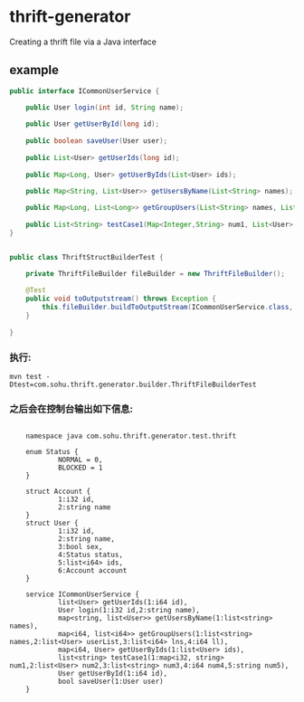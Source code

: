 thrift-generator
================

Creating a thrift file via a Java interface

## example
```java
public interface ICommonUserService {

	public User login(int id, String name);
	
	public User getUserById(long id);
	
	public boolean saveUser(User user);
	
	public List<User> getUserIds(long id); 
	
	public Map<Long, User> getUserByIds(List<User> ids);
	
	public Map<String, List<User>> getUsersByName(List<String> names);

	public Map<Long, List<Long>> getGroupUsers(List<String> names, List<User> userList, List<Long> lns, long ll);
	
	public List<String> testCase1(Map<Integer,String> num1, List<User> num2, List<String> num3, long num4, String num5);
}
```
```java

public class ThriftStructBuilderTest {

	private ThriftFileBuilder fileBuilder = new ThriftFileBuilder();
	
	@Test
	public void toOutputstream() throws Exception {
		this.fileBuilder.buildToOutputStream(ICommonUserService.class, System.out);
	}
	
}
```
### 执行: 
```mvn test -Dtest=com.sohu.thrift.generator.builder.ThriftFileBuilderTest```
### 之后会在控制台输出如下信息: 
```thrift

	namespace java com.sohu.thrift.generator.test.thrift

	enum Status {
			NORMAL = 0,
			BLOCKED = 1
	}

	struct Account {
			1:i32 id,
			2:string name
	}
	struct User {
			1:i32 id,
			2:string name,
			3:bool sex,
			4:Status status,
			5:list<i64> ids,
			6:Account account
	}

	service ICommonUserService {
		 	list<User> getUserIds(1:i64 id),
		 	User login(1:i32 id,2:string name),
		 	map<string, list<User>> getUsersByName(1:list<string> names),
		 	map<i64, list<i64>> getGroupUsers(1:list<string> names,2:list<User> userList,3:list<i64> lns,4:i64 ll),
		 	map<i64, User> getUserByIds(1:list<User> ids),
		 	list<string> testCase1(1:map<i32, string> num1,2:list<User> num2,3:list<string> num3,4:i64 num4,5:string num5),
		 	User getUserById(1:i64 id),
		 	bool saveUser(1:User user)
	}


```
